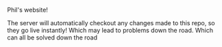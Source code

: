 Phil's website!

The server will automatically checkout any changes made to this repo, so they go live instantly! Which may lead to problems down the road. Which can all be solved down the road

